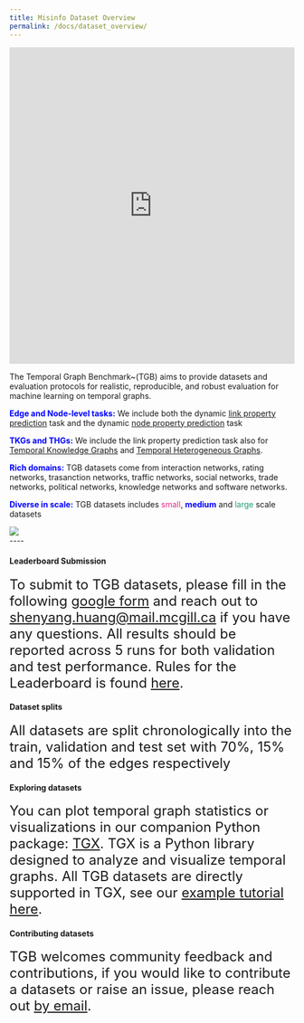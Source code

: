 ```yaml
---
title: Misinfo Dataset Overview
permalink: /docs/dataset_overview/
---
```


<!-- Benchmark datasets are broadly classified into three categories representing three key graph machine learning tasks.  -->
<style>
r { color: rgb(231, 41, 138) }
b { color: Blue }
g { color: rgb(27, 158, 119) }
</style>

<iframe
  src="https://huggingface.co/datasets/ComplexDataLab/Misinfo_Dataset/embed/viewer/default/train"
  frameborder="0"
  width="100%"
  height="560px"
></iframe>

<div class="container">
    <div class="row">
        <div class="col-md-6">
            <p class="lead">
                The Temporal Graph Benchmark~(TGB) aims to provide datasets and evaluation protocols for realistic, reproducible, and robust evaluation for machine learning on temporal graphs. 
            </p>
            <p class="lead">
                <b>Edge and Node-level tasks:</b> We include both the dynamic <a href="../linkprop/">link property prediction</a> task and the dynamic <a href="../nodeprop/">node property prediction</a> task<br/>
            </p>
            <p class="lead">
                <b>TKGs and THGs:</b> We include the link property prediction task also for <a href="../tkg/">Temporal Knowledge Graphs</a> and <a href="../thg/">Temporal Heterogeneous Graphs</a>.<br/>
            </p>
            <p class="lead">
                <b>Rich domains:</b> TGB datasets come from interaction networks, rating networks, trasanction networks, traffic networks, social networks, trade networks, political networks, knowledge networks and software networks. <br/>
            </p>
            <p class="lead">
                <b>Diverse in scale:</b> TGB datasets includes <r>small</r>, <b>medium</b> and <g>large</g> scale datasets <br/>
            </p>
        </div>
        <div class="col-md-6 text-center">
            <img src="{{ "/assets/img/dataset_stats.png" | relative_url }}" class="img-responsive">
        </div>
    </div>
</div>
----

#### **Leaderboard Submission**
<p class="lead">
<font size="5">
To submit to TGB datasets, please fill in the following <a href="https://forms.gle/SEsXvN1QHo9tSFwx9">google form</a> and reach out to <a href="shenyang.huang@mail.mcgill.ca">shenyang.huang@mail.mcgill.ca</a> if you have any questions. All results should be reported across 5 runs for both validation and test performance. Rules for the Leaderboard is found <a href="../leader_rules">here</a>.
</font>
</p>



#### **Dataset splits** 
<p class="lead">
<font size="5">
All datasets are split chronologically into the train, validation and test set with 70%, 15% and 15% of the edges respectively </font>
</p>


#### **Exploring datasets** 
<p class="lead">
<font size="5">
You can plot temporal graph statistics or visualizations in our companion Python package: <a href="https://complexdata-mila.github.io/TGX/">TGX</a>. TGX is a Python library designed to analyze and visualize temporal graphs. All TGB datasets are directly supported in TGX, see our <a href="https://complexdata-mila.github.io/TGX/tutorials/data_viz_stats/">example tutorial here</a>.
</font>
</p>


#### **Contributing datasets**
<p class="lead">
<font size="5">TGB welcomes community feedback and contributions, if you would like to contribute a datasets or raise an issue, please reach out <a href="shenyang.huang@mail.mcgill.ca">by email</a>. </font>
</p>



